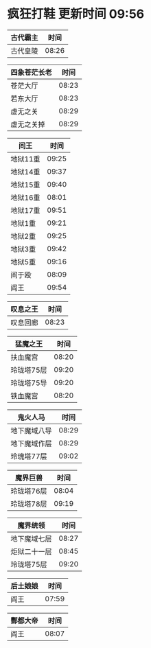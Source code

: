# 疯狂打鞋 更新时间 09:56

| 古代霸主   | 时间    |
|--------|-------|
| 古代皇陵 | 08:26 |

| 四象苍茫长老   | 时间    |
|--------|-------|
| 苍茫大厅 | 08:23 |
| 若东大厅 | 08:23 |
| 虚无之关 | 08:29 |
| 虚无之关掉 | 08:29 |

| 间王   | 时间    |
|--------|-------|
| 地狱11重 | 09:25 |
| 地狱14重 | 09:37 |
| 地狱15重 | 09:40 |
| 地狱16重 | 08:01 |
| 地狱17重 | 09:51 |
| 地狱1重 | 09:21 |
| 地狱2重 | 09:25 |
| 地狱3重 | 09:42 |
| 地狱5重 | 09:16 |
| 间于殴 | 08:09 |
| 阎王 | 09:54 |

| 叹息之王   | 时间    |
|--------|-------|
| 叹息回廊 | 08:23 |

| 猛魔之王   | 时间    |
|--------|-------|
| 扶血魔宫 | 08:20 |
| 玲珑塔75层 | 09:20 |
| 玲珑塔75导 | 09:20 |
| 铁血魔宫 | 08:20 |

| 鬼火人马   | 时间    |
|--------|-------|
| 地下魔域八导 | 08:29 |
| 地下魔域作层 | 08:29 |
| 玲瑰塔77层 | 09:02 |

| 魔界巨兽   | 时间    |
|--------|-------|
| 玲珑塔76层 | 08:04 |
| 玲珑塔78层 | 09:19 |

| 魔界统领   | 时间    |
|--------|-------|
| 地下魔域七层 | 08:27 |
| 炬狱二十一层 | 08:45 |
| 玲珑塔75层 | 09:20 |

| 后土娘娘   | 时间    |
|--------|-------|
| 阎王 | 07:59 |

| 酆都大帝   | 时间    |
|--------|-------|
| 阎王 | 08:07 |